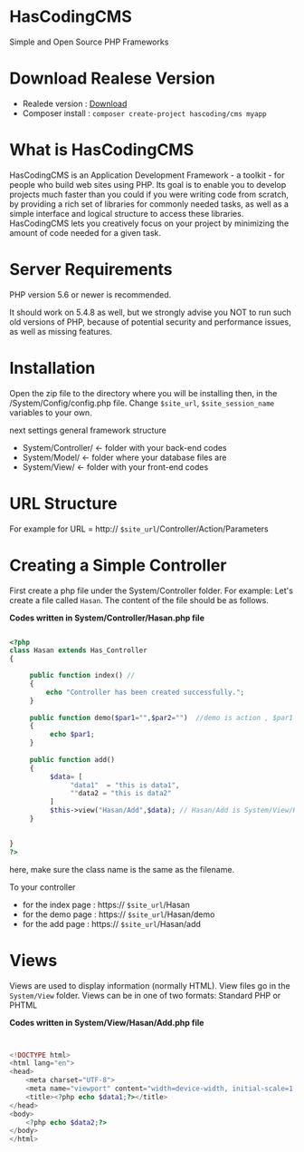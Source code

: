 
# HasCodingCMS
Simple and Open Source PHP Frameworks 

# Download Realese Version
+ Realede version : [Download](https://github.com/HasCoding/HasCodingCMS/releases "Download HasCodingCMS")
+ Composer install : `composer create-project hascoding/cms myapp`




# What is HasCodingCMS
HasCodingCMS is an Application Development Framework - a toolkit - for people who build web sites using PHP.
Its goal is to enable you to develop projects much faster than you could if you were writing code from scratch,
by providing a rich set of libraries for commonly needed tasks, as well as a simple interface and logical structure to access these libraries.
HasCodingCMS lets you creatively focus on your project by minimizing the amount of code needed for a given task.

# Server Requirements
PHP version 5.6 or newer is recommended.

It should work on 5.4.8 as well, but we strongly advise you NOT to run such old versions of PHP,
because of potential security and performance issues, as well as missing features.

# Installation

Open the zip file to the directory where you will be installing then, in the /System/Config/config.php file.
Change `$site_url`, `$site_session_name` variables to your own.

next settings general framework structure

+ System/Controller/ <- folder with your back-end codes
+ System/Model/ <- folder where your database files are
+ System/View/ <- folder with your front-end codes

# URL Structure

For example for URL = http:// `$site_url`/Controller/Action/Parameters

# Creating a Simple Controller

First create a php file under the System/Controller folder.
For example: Let's create a file called `Hasan`.
The content of the file should be as follows.

**Codes written in System/Controller/Hasan.php file**
```php

<?php
class Hasan extends Has_Controller
{

     public function index() //
     {
         echo "Controller has been created successfully.";
     }
     
     public function demo($par1="",$par2="")  //demo is action , $par1 and $par2 is parameters
     {
          echo $par1;
     }
     
     public function add()
     {
          $data= [
               "data1"  = "this is data1",
               ""data2 = "this is data2"
          ]
          $this->view("Hasan/Add",$data); // Hasan/Add is System/View/Hasan/Add.php , $data is the data sent to the view file
     }
    

}
?>
``` 
here, make sure the class name is the same as the filename.

To your controller

+ for the index page :  https:// `$site_url`/Hasan
+ for the demo page :  https:// `$site_url`/Hasan/demo
+ for the add page :  https:// `$site_url`/Hasan/add


# Views
Views are used to display information (normally HTML). View files go in the `System/View` folder. Views can be in one of two formats: Standard PHP or PHTML

**Codes written in System/View/Hasan/Add.php file**
```php


<!DOCTYPE html>
<html lang="en">
<head>
    <meta charset="UTF-8">
    <meta name="viewport" content="width=device-width, initial-scale=1.0">
    <title><?php echo $data1;?></title>
</head>
<body>
    <?php echo $data2;?>
</body>
</html>


```





